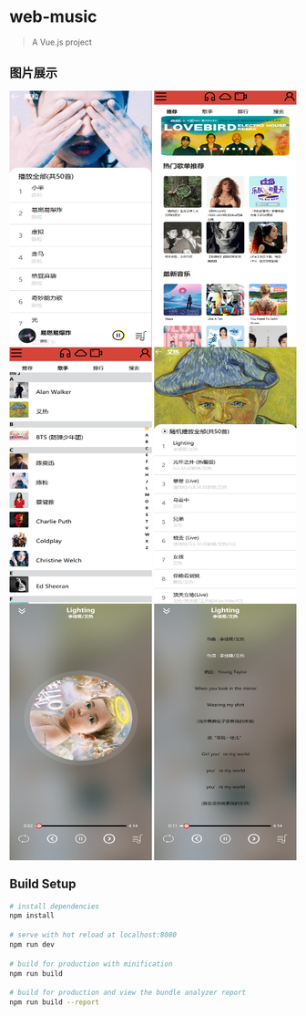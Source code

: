 # web-music

> A Vue.js project

##  图片展示
<img width="250" height="450" align="center" src="https://github.com/vivipure/music-app/blob/master/img/1.png"/>
<img width="250" height="450" align="center" src="https://github.com/vivipure/music-app/blob/master/img/2.png"/>
<img width="250" height="450" align="center" src="https://github.com/vivipure/music-app/blob/master/img/3.png"/>
<img width="250" height="450" align="center" src="https://github.com/vivipure/music-app/blob/master/img/4.png"/>
<img width="250" height="450" align="center" src="https://github.com/vivipure/music-app/blob/master/img/5.png"/>
<img width="250" height="450" align="center" src="https://github.com/vivipure/music-app/blob/master/img/6.png"/>



## Build Setup

``` bash
# install dependencies
npm install

# serve with hot reload at localhost:8080
npm run dev

# build for production with minification
npm run build

# build for production and view the bundle analyzer report
npm run build --report
```

